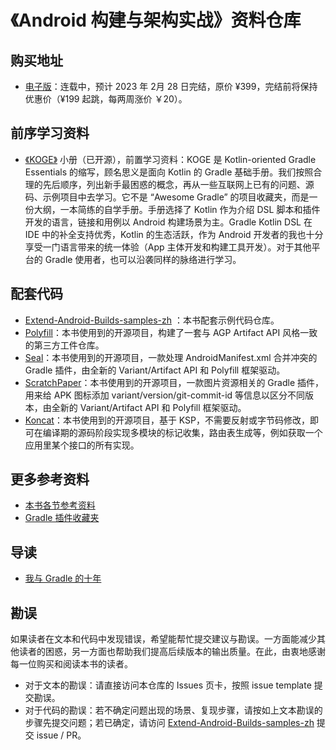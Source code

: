 # 《Android 构建与架构实战》资料仓库

## 购买地址

- [电子版](https://xiaozhuanlan.com/extend-android-builds-zh)：连载中，预计 2023 年 2月 28 日完结，原价 ¥399，完结前将保持优惠价（¥199 起跳，每两周涨价 ￥20）。

## 前序学习资料

- [《KOGE》](https://koge.2bab.me/#/zh-cn/) 小册（已开源），前置学习资料：KOGE 是 Kotlin-oriented Gradle Essentials 的缩写，顾名思义是面向 Kotlin 的 Gradle 基础手册。我们按照合理的先后顺序，列出新手最困惑的概念，再从一些互联网上已有的问题、源码、示例项目中去学习。它不是 “Awesome Gradle” 的项目收藏夹，而是一份大纲，一本简练的自学手册。手册选择了 Kotlin 作为介绍 DSL 脚本和插件开发的语言，链接和用例以 Android 构建场景为主。Gradle Kotlin DSL 在 IDE 中的补全支持优秀，Kotlin 的生态活跃，作为 Android 开发者的我也十分享受一门语言带来的统一体验（App 主体开发和构建工具开发）。对于其他平台的 Gradle 使用者，也可以沿袭同样的脉络进行学习。

## 配套代码

- [Extend-Android-Builds-samples-zh](https://github.com/2BAB/Extend-Android-Builds-samples-zh) ：本书配套示例代码仓库。
- [Polyfill](https://github.com/2BAB/Polyfill)：本书使用到的开源项目，构建了一套与 AGP Artifact API 风格一致的第三方工件仓库。
- [Seal](https://github.com/2BAB/Seal)：本书使用到的开源项目，一款处理 AndroidManifest.xml 合并冲突的 Gradle 插件，由全新的 Variant/Artifact API 和 Polyfill 框架驱动。
- [ScratchPaper](https://github.com/2BAB/ScratchPaper)：本书使用到的开源项目，一款图片资源相关的 Gradle 插件，用来给 APK 图标添加 variant/version/git-commit-id 等信息以区分不同版本，由全新的 Variant/Artifact API 和 Polyfill 框架驱动。
- [Koncat](https://github.com/2BAB/Koncat)：本书使用到的开源项目，基于 KSP，不需要反射或字节码修改，即可在编译期的源码阶段实现多模块的标记收集，路由表生成等，例如获取一个应用里某个接口的所有实现。

## 更多参考资料

- [本书各节参考资料](./reference_per_section.md)
- [Gradle 插件收藏夹](https://github.com/stars/2BAB/lists/gradle-plugins)

## 导读

- [我与 Gradle 的十年]()

## 勘误

如果读者在文本和代码中发现错误，希望能帮忙提交建议与勘误。一方面能减少其他读者的困惑，另一方面也帮助我们提高后续版本的输出质量。在此，由衷地感谢每一位购买和阅读本书的读者。

- 对于文本的勘误：请直接访问本仓库的 Issues 页卡，按照 issue template 提交勘误。
- 对于代码的勘误：若不确定问题出现的场景、复现步骤，请按如上文本勘误的步骤先提交问题；若已确定，请访问 [Extend-Android-Builds-samples-zh](https://github.com/2BAB/Extend-Android-Builds-samples-zh) 提交 issue / PR。

